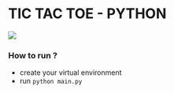 # TIC TAC TOE - PYTHON
![](https://img.shields.io/badge/Python-3.10.8-blue.svg)


### How to run ?

- create your virtual environment
- run `python main.py`

